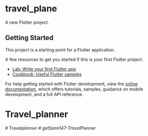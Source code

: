 # travel_plane

A new Flutter project.

## Getting Started

This project is a starting point for a Flutter application.

A few resources to get you started if this is your first Flutter project:

- [Lab: Write your first Flutter app](https://docs.flutter.dev/get-started/codelab)
- [Cookbook: Useful Flutter samples](https://docs.flutter.dev/cookbook)

For help getting started with Flutter development, view the
[online documentation](https://docs.flutter.dev/), which offers tutorials,
samples, guidance on mobile development, and a full API reference.
# Travel_planner
#   T r a v e l _ p l a n n e r  
 #   g e t S a m i 1 4 7 - T r a v e l _ P l a n n e r  
 